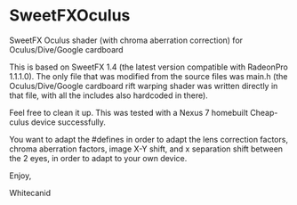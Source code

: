 SweetFXOculus
=============

SweetFX Oculus shader (with chroma aberration correction) for Oculus/Dive/Google cardboard

This is based on SweetFX 1.4 (the latest version compatible with RadeonPro 1.1.1.0). The only file that was modified from the source files was main.h (the Oculus/Dive/Google cardboard rift warping shader was written directly in that file, with all the includes also hardcoded in there).

Feel free to clean it up. This was tested with a Nexus 7 homebuilt Cheap-culus device successfully.

You want to adapt the #defines in order to adapt the lens correction factors, chroma aberration factors, image X-Y shift, and x separation shift between the 2 eyes, in order to adapt to your own device.

Enjoy,

Whitecanid